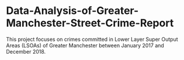 # Data-Analysis-of-Greater-Manchester-Street-Crime-Report
This project focuses on crimes committed in Lower Layer Super Output Areas (LSOAs) of Greater Manchester between January 2017 and December 2018.

